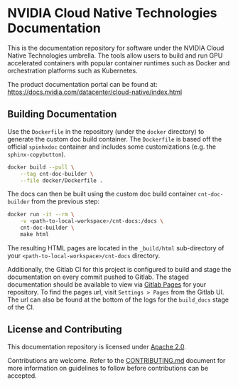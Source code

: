 # NVIDIA Cloud Native Technologies Documentation

This is the documentation repository for software under the NVIDIA Cloud Native Technologies umbrella. The tools allow users to 
build and run GPU accelerated containers with popular container runtimes such as Docker and orchestration platforms such as Kubernetes.

The product documentation portal can be found at: https://docs.nvidia.com/datacenter/cloud-native/index.html

## Building Documentation

Use the `Dockerfile` in the repository (under the ``docker`` directory) to generate the custom doc build container. The `Dockerfile` is based 
off the official `spinhxdoc` container and includes some customizations (e.g. the `sphinx-copybutton`).

```bash
docker build --pull \
    --tag cnt-doc-builder \
    --file docker/Dockerfile .
```
The docs can then be built using the custom doc build container `cnt-doc-builder` from the previous step:

```bash
docker run -it --rm \
    -v <path-to-local-workspace>/cnt-docs:/docs \
    cnt-doc-builder \
    make html
```

The resulting HTML pages are located in the `_build/html` sub-directory of your ``<path-to-local-workspace>/cnt-docs`` directory.

Additionally, the Gitlab CI for this project is configured to build and stage the documentation on every commit pushed to Gitlab. The staged documentation should be available to view via [Gitlab Pages](https://docs.gitlab.com/ee/user/project/pages/) for your repository. To find the pages url, visit `Settings > Pages` from the Gitlab UI. The url can also be found at the bottom of the logs for the `build_docs` stage of the CI.

## License and Contributing

This documentation repository is licensed under [Apache 2.0](https://www.apache.org/licenses/LICENSE-2.0).

Contributions are welcome. Refer to the [CONTRIBUTING.md](https://gitlab.com/nvidia/cloud-native/cnt-docs/-/blob/master/CONTRIBUTING.md) document for more 
information on guidelines to follow before contributions can be accepted.
